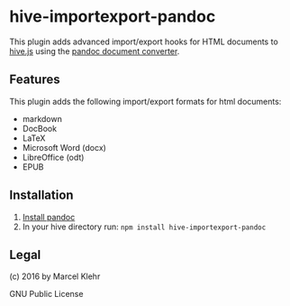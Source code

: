 # hive-importexport-pandoc
This plugin adds advanced import/export hooks for HTML documents to [hive.js](hivejs.org) using the [pandoc document converter](http://pandoc.org).

## Features
This plugin adds the following import/export formats for html documents:

  * markdown
  * DocBook
  * LaTeX
  * Microsoft Word (docx)
  * LibreOffice (odt)
  * EPUB

## Installation
1. [Install pandoc](http://pandoc.org/installing.html)
2. In your hive directory run: `npm install hive-importexport-pandoc`

## Legal
(c) 2016 by Marcel Klehr

GNU Public License